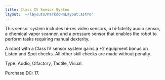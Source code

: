 ```yaml
---
title: Class IV Sensor System
layout: '~/layouts/MarkdownLayout.astro'
---
```

This sensor system includes hi-res video sensors, a hi-fidelity audio sensor,
a chemical vapor scanner, and a pressure sensor that enables the robot to
perform tasks requiring manual dexterity.

A robot with a Class IV sensor system gains a +2 equipment bonus on Listen and
Spot checks. All other skill checks are made without penalty.

Type: Audio, Olfactory, Tactile, Visual.

Purchase DC: 17.

